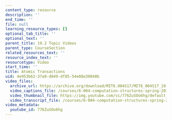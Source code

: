 ```yaml
---
content_type: resource
description: ''
end_time: ''
file: null
learning_resource_types: []
optional_tab_title: ''
optional_text: ''
parent_title: 19.2 Topic Videos
parent_type: CourseSection
related_resources_text: ''
resource_index_text: ''
resourcetype: Video
start_time: ''
title: Atomic Transactions
uid: 4e953b62-37a0-d849-df85-54e08e30848b
video_files:
  archive_url: https://archive.org/download/MIT6.004S17/MIT6_004S17_19-02-03_300k.mp4
  video_captions_file: /courses/6-004-computation-structures-spring-2017/3dc4c4ceafa75018be21ee747b6539c7_776ZuSOo6hg.vtt
  video_thumbnail_file: https://img.youtube.com/vi/776ZuSOo6hg/default.jpg
  video_transcript_file: /courses/6-004-computation-structures-spring-2017/563442b91ed5f3c4de5cb4934247a32b_776ZuSOo6hg.pdf
video_metadata:
  youtube_id: 776ZuSOo6hg
---
```

